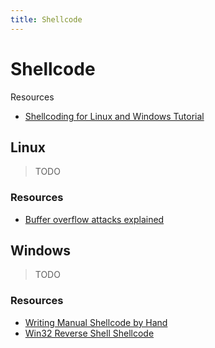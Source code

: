 ```yaml
---
title: Shellcode
---
```


# Shellcode

Resources

* [Shellcoding for Linux and Windows Tutorial](https://www.vividmachines.com/shellcode/shellcode.html)

## Linux

> TODO

### Resources

* [Buffer overflow attacks explained](https://www.coengoedegebure.com/buffer-overflow-attacks-explained)

## Windows

> TODO

### Resources

* [Writing Manual Shellcode by Hand](https://www.exploit-db.com/docs/english/17065-manual-shellcode.pdf)
* [Win32 Reverse Shell Shellcode](https://h0mbre.github.io/Win32_Reverse_Shellcode)
